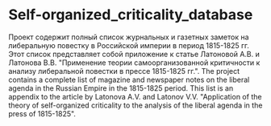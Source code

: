 # Self-organized_criticality_database
Проект содержит полный список журнальных и газетных заметок на либеральную повестку в Российской империи в период 1815-1825 гг. Этот список представляет собой приложение к статье Латоновой А.В. и Латонова В.В. "Применение теории самоорганизованной критичности к анализу либеральной повестки в прессе 1815-1825 гг.".
The project contains a complete list of magazine and newspaper notes on the liberal agenda in the Russian Empire in the 1815-1825 period. This list is an appendix to the article by Latonova A.V. and Latonov V.V. "Application of the theory of self-organized criticality to the analysis of the liberal agenda in the press of 1815-1825".

